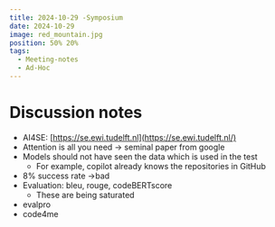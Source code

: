 ```yaml
---
title: 2024-10-29 -Symposium
date: 2024-10-29
image: red_mountain.jpg
position: 50% 20%
tags:
  - Meeting-notes
  - Ad-Hoc
---
```


# Discussion notes

- AI4SE: [https://se.ewi.tudelft.nl](https://se.ewi.tudelft.nl/)
- Attention is all you need → seminal paper from google
- Models should not have seen the data which is used in the test
    - For example, copilot already knows the repositories in GitHub
- 8% success rate →bad
- Evaluation: bleu, rouge, codeBERTscore
    - These are being saturated
- evalpro
- code4me
